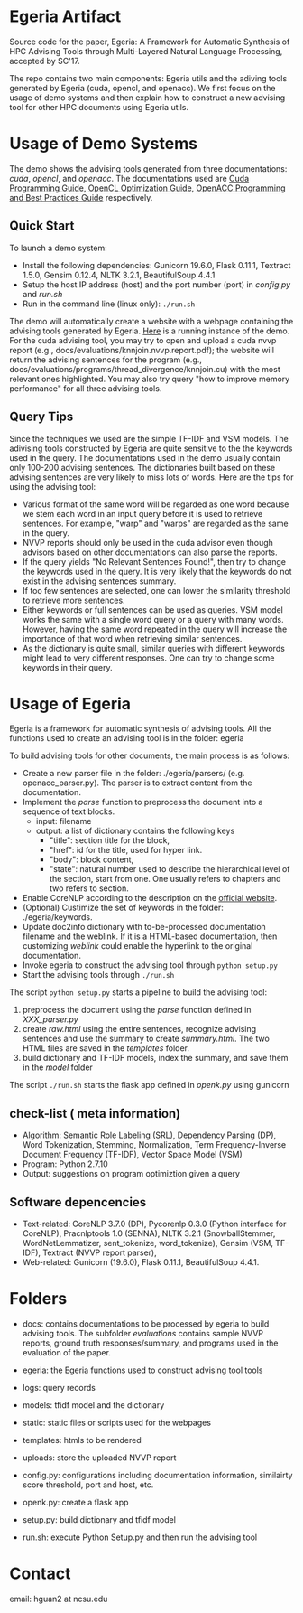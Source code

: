 # Egeria Artifact 
Source code for the paper, Egeria: A Framework for Automatic Synthesis of HPC Advising Tools through Multi-Layered Natural Language Processing, accepted by SC'17.


The repo contains two main components: Egeria utils and the adiving tools generated by Egeria (cuda, opencl, and openacc). We first focus on the usage of demo systems and then explain how to construct a new advising tool for other HPC documents using Egeria utils. 

# Usage of Demo Systems
The demo shows the advising tools generated from three documentations: _cuda_, _opencl_, and _openacc_. The documentations used are [Cuda Programming Guide](http://docs.nvidia.com/cuda/cuda-c-programming-guide/index.html), [OpenCL Optimization Guide](http://developer.amd.com/amd-accelerated-parallel-processing-app-sdk/opencl-optimization-guide/), [OpenACC Programming and Best Practices Guide](http://www.openacc.org/sites/default/files/inline-files/OpenACC_Programming_Guide_0.pdf) respectively. 

## Quick Start
To launch a demo system: 
* Install the following dependencies: Gunicorn 19.6.0, Flask 0.11.1, Textract 1.5.0, Gensim 0.12.4, NLTK 3.2.1, BeautifulSoup 4.4.1
* Setup the host IP address (host) and the port number (port) in _config.py_ and _run.sh_
* Run in the command line (linux only):
```./run.sh```

The demo will automatically create a website with a webpage containing the advising tools generated by Egeria.  [Here](http://152.14.93.113:5000) is a running instance of the demo. For the cuda advising tool, you may try to open and upload a cuda nvvp report (e.g., docs/evaluations/knnjoin.nvvp.report.pdf); the website will return the advising sentences for the program (e.g., docs/evaluations/programs/thread_divergence/knnjoin.cu) with the most relevant ones highlighted. You may also try query "how to improve memory performance" for all three advising tools. 

## Query Tips 
Since the techniques we used are the simple TF-IDF and VSM models. The adivising tools constructed by Egeria are quite sensitive to the the keywords used in the query. The documentations used in the demo usually contain only 100-200 advising sentences. The dictionaries built based on these advising sentences are very likely to miss lots of words. Here are the tips for using the advising tool:

* Various format of the same word will be regarded as one word because we stem each word in an input query before it is used to retrieve sentences.  For example, "warp" and "warps" are regarded as the same in the query. 
* NVVP reports should only be used in the cuda advisor even though advisors based on other documentations can also parse the reports. 
* If the query yields "No Relevant Sentences Found!", then try to change the keywords used in the query. It is very likely that the keywords do not exist in the advising sentences summary. 
* If too few sentences are selected, one can lower the similarity threshold to retrieve more sentences. 
* Either keywords or full sentences can be used as queries. VSM model works the same with a single word query or a query with many words. However, having the same word repeated in the query will increase the importance of that word when retrieving similar sentences. 
* As the dictionary is quite small, similar queries with different keywords might lead to very different responses. One can try to change some keywords in their query. 


# Usage of Egeria
Egeria is a framework for automatic synthesis of advising tools. All the functions used to create an advising tool is in the folder: egeria

To build advising tools for other documents, the main process is as follows:
* Create a new parser file in the folder: ./egeria/parsers/ (e.g. openacc_parser.py). The parser is to extract content from the documentation. 
* Implement the _parse_ function to preprocess the document into a sequence of text blocks. 
	* input: filename 
	* output: a list of dictionary contains the following keys
		* "title": section title for the block,
		* "href": id for the title, used for hyper link. 
		* "body": block content, 
		* "state": natural number used to describe the hierarchical level of the section, start from one. One usually refers to chapters and two refers to section. 
* Enable CoreNLP according to the description on the [official website](https://stanfordnlp.github.io/CoreNLP/corenlp-server.html). 
* (Optional) Custimize the set of keywords in the folder: ./egeria/keywords. 
* Update doc2info dictionary with to-be-processed documentation filename and the weblink. If it is a HTML-based documentation, then customizing _weblink_ could enable the hyperlink to the original documentation.
* Invoke egeria to construct the advising tool through ```python setup.py``` 
* Start the advising tools through ```./run.sh```

The script ```python setup.py```  starts a pipeline to build the advising tool:
1. preprocess the document using the _parse_ function defined in _XXX_parser.py_
2. create _raw.html_ using the entire sentences, recognize advising sentences and use the summary to create _summary.html_. The two HTML files are saved in the _templates_ folder. 
3. build dictionary and TF-IDF models, index the summary, and save them in the _model_ folder

The script ```./run.sh``` starts the flask app defined in _openk.py_ using gunicorn


## check-list ( meta information)
* Algorithm: Semantic Role Labeling (SRL), Dependency Parsing (DP), Word Tokenization, Stemming, Normalization, Term Frequency-Inverse Document Frequency (TF-IDF), Vector Space Model (VSM)
* Program: Python 2.7.10
* Output: suggestions on program optimiztion given a query

## Software depencencies
* Text-related: CoreNLP 3.7.0 (DP), Pycorenlp 0.3.0 (Python interface for CoreNLP), Pracnlptools 1.0 (SENNA), NLTK 3.2.1 (SnowballStemmer, WordNetLemmatizer, sent_tokenize, word_tokenize), Gensim (VSM, TF-IDF), Textract (NVVP report parser), 
* Web-related: Gunicorn (19.6.0), Flask 0.11.1, BeautifulSoup 4.4.1.
 
# Folders
* docs: contains documentations to be processed by egeria to build advising tools. The subfolder _evaluations_ contains sample NVVP reports, ground truth responses/summary, and programs used in the evaluation of the paper.  
* egeria: the Egeria functions used to construct advising tool tools
* logs: query records

* models: tfidf model and the dictionary

* static: static files or scripts used for the webpages
* templates: htmls to be rendered
* uploads: store the uploaded NVVP report
* config.py: configurations including documentation information, similairty score threshold, port and host, etc. 
* openk.py: create a flask app
	
* setup.py: build dictionary and tfidf model
* run.sh: execute Python Setup.py and then run the advising tool

# Contact

email: hguan2 at ncsu.edu

